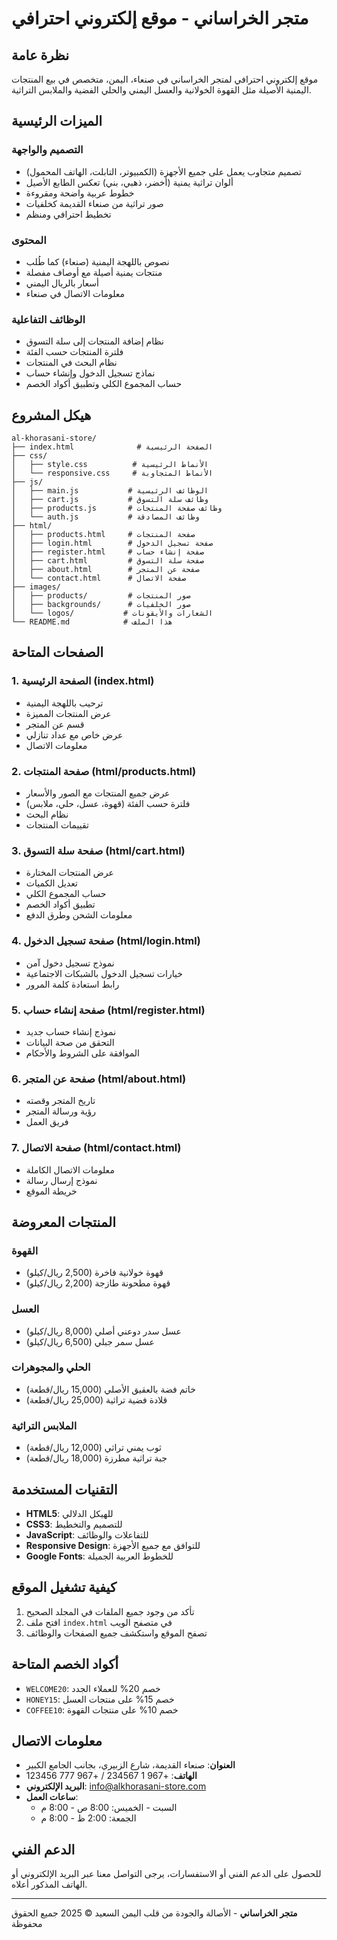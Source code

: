 # متجر الخراساني - موقع إلكتروني احترافي

## نظرة عامة
موقع إلكتروني احترافي لمتجر الخراساني في صنعاء، اليمن، متخصص في بيع المنتجات اليمنية الأصيلة مثل القهوة الخولانية والعسل اليمني والحلي الفضية والملابس التراثية.

## الميزات الرئيسية

### التصميم والواجهة
- تصميم متجاوب يعمل على جميع الأجهزة (الكمبيوتر، التابلت، الهاتف المحمول)
- ألوان تراثية يمنية (أخضر، ذهبي، بني) تعكس الطابع الأصيل
- خطوط عربية واضحة ومقروءة
- صور تراثية من صنعاء القديمة كخلفيات
- تخطيط احترافي ومنظم

### المحتوى
- نصوص باللهجة اليمنية (صنعاء) كما طُلب
- منتجات يمنية أصيلة مع أوصاف مفصلة
- أسعار بالريال اليمني
- معلومات الاتصال في صنعاء

### الوظائف التفاعلية
- نظام إضافة المنتجات إلى سلة التسوق
- فلترة المنتجات حسب الفئة
- نظام البحث في المنتجات
- نماذج تسجيل الدخول وإنشاء حساب
- حساب المجموع الكلي وتطبيق أكواد الخصم

## هيكل المشروع

```
al-khorasani-store/
├── index.html              # الصفحة الرئيسية
├── css/
│   ├── style.css          # الأنماط الرئيسية
│   └── responsive.css     # الأنماط المتجاوبة
├── js/
│   ├── main.js           # الوظائف الرئيسية
│   ├── cart.js           # وظائف سلة التسوق
│   ├── products.js       # وظائف صفحة المنتجات
│   └── auth.js           # وظائف المصادقة
├── html/
│   ├── products.html     # صفحة المنتجات
│   ├── login.html        # صفحة تسجيل الدخول
│   ├── register.html     # صفحة إنشاء حساب
│   ├── cart.html         # صفحة سلة التسوق
│   ├── about.html        # صفحة عن المتجر
│   └── contact.html      # صفحة الاتصال
├── images/
│   ├── products/         # صور المنتجات
│   ├── backgrounds/      # صور الخلفيات
│   └── logos/           # الشعارات والأيقونات
└── README.md            # هذا الملف
```

## الصفحات المتاحة

### 1. الصفحة الرئيسية (index.html)
- ترحيب باللهجة اليمنية
- عرض المنتجات المميزة
- قسم عن المتجر
- عرض خاص مع عداد تنازلي
- معلومات الاتصال

### 2. صفحة المنتجات (html/products.html)
- عرض جميع المنتجات مع الصور والأسعار
- فلترة حسب الفئة (قهوة، عسل، حلي، ملابس)
- نظام البحث
- تقييمات المنتجات

### 3. صفحة سلة التسوق (html/cart.html)
- عرض المنتجات المختارة
- تعديل الكميات
- حساب المجموع الكلي
- تطبيق أكواد الخصم
- معلومات الشحن وطرق الدفع

### 4. صفحة تسجيل الدخول (html/login.html)
- نموذج تسجيل دخول آمن
- خيارات تسجيل الدخول بالشبكات الاجتماعية
- رابط استعادة كلمة المرور

### 5. صفحة إنشاء حساب (html/register.html)
- نموذج إنشاء حساب جديد
- التحقق من صحة البيانات
- الموافقة على الشروط والأحكام

### 6. صفحة عن المتجر (html/about.html)
- تاريخ المتجر وقصته
- رؤية ورسالة المتجر
- فريق العمل

### 7. صفحة الاتصال (html/contact.html)
- معلومات الاتصال الكاملة
- نموذج إرسال رسالة
- خريطة الموقع

## المنتجات المعروضة

### القهوة
- قهوة خولانية فاخرة (2,500 ريال/كيلو)
- قهوة مطحونة طازجة (2,200 ريال/كيلو)

### العسل
- عسل سدر دوعني أصلي (8,000 ريال/كيلو)
- عسل سمر جبلي (6,500 ريال/كيلو)

### الحلي والمجوهرات
- خاتم فضة بالعقيق الأصلي (15,000 ريال/قطعة)
- قلادة فضية تراثية (25,000 ريال/قطعة)

### الملابس التراثية
- ثوب يمني تراثي (12,000 ريال/قطعة)
- جبة تراثية مطرزة (18,000 ريال/قطعة)

## التقنيات المستخدمة

- **HTML5**: للهيكل الدلالي
- **CSS3**: للتصميم والتخطيط
- **JavaScript**: للتفاعلات والوظائف
- **Responsive Design**: للتوافق مع جميع الأجهزة
- **Google Fonts**: للخطوط العربية الجميلة

## كيفية تشغيل الموقع

1. تأكد من وجود جميع الملفات في المجلد الصحيح
2. افتح ملف `index.html` في متصفح الويب
3. تصفح الموقع واستكشف جميع الصفحات والوظائف

## أكواد الخصم المتاحة

- `WELCOME20`: خصم 20% للعملاء الجدد
- `HONEY15`: خصم 15% على منتجات العسل
- `COFFEE10`: خصم 10% على منتجات القهوة

## معلومات الاتصال

- **العنوان**: صنعاء القديمة، شارع الزبيري، بجانب الجامع الكبير
- **الهاتف**: +967 1 234567 / +967 777 123456
- **البريد الإلكتروني**: info@alkhorasani-store.com
- **ساعات العمل**: 
  - السبت - الخميس: 8:00 ص - 8:00 م
  - الجمعة: 2:00 ظ - 8:00 م

## الدعم الفني

للحصول على الدعم الفني أو الاستفسارات، يرجى التواصل معنا عبر البريد الإلكتروني أو الهاتف المذكور أعلاه.

---

**متجر الخراساني** - الأصالة والجودة من قلب اليمن السعيد
© 2025 جميع الحقوق محفوظة

